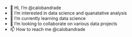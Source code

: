 - 👋 Hi, I’m @calobandrade
- 👀 I’m interested in data science and quanatative analysis
- 🌱 I’m currently learning data science
- 💞️ I’m looking to collaborate on various data projects
- 📫 How to reach me @calobandrade

<!---
calobandrade/calobandrade is a ✨ special ✨ repository because its `README.md` (this file) appears on your GitHub profile.
You can click the Preview link to take a look at your changes.
--->
